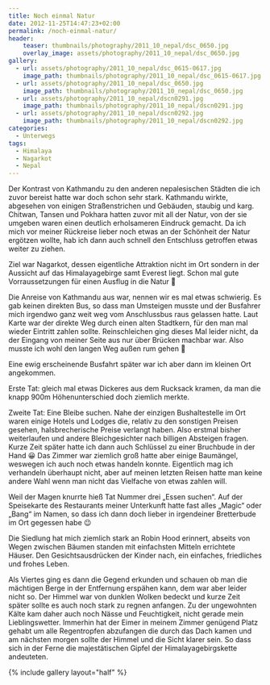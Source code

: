 ```yaml
---
title: Noch einmal Natur
date: 2012-11-25T14:47:23+02:00
permalink: /noch-einmal-natur/
header:
    teaser: thumbnails/photography/2011_10_nepal/dsc_0650.jpg
    overlay_image: assets/photography/2011_10_nepal/dsc_0650.jpg
gallery:
  - url: assets/photography/2011_10_nepal/dsc_0615-0617.jpg
    image_path: thumbnails/photography/2011_10_nepal/dsc_0615-0617.jpg
  - url: assets/photography/2011_10_nepal/dsc_0650.jpg
    image_path: thumbnails/photography/2011_10_nepal/dsc_0650.jpg
  - url: assets/photography/2011_10_nepal/dscn0291.jpg
    image_path: thumbnails/photography/2011_10_nepal/dscn0291.jpg
  - url: assets/photography/2011_10_nepal/dscn0292.jpg
    image_path: thumbnails/photography/2011_10_nepal/dscn0292.jpg
categories:
  - Unterwegs
tags:
  - Himalaya
  - Nagarkot
  - Nepal
---
```


Der Kontrast von Kathmandu zu den anderen nepalesischen Städten die ich zuvor bereist hatte war doch schon sehr stark. 
Kathmandu wirkte, abgesehen von einigen Straßenstrichen und Gebäuden, staubig und karg. 
Chitwan, Tansen und Pokhara hatten zuvor mit all der Natur, von der sie umgeben waren einen deutlich erholsameren Eindruck gemacht. 
Da ich mich vor meiner Rückreise lieber noch etwas an der Schönheit der Natur ergötzen wollte, 
hab ich dann auch schnell den Entschluss getroffen etwas weiter zu ziehen.

Ziel war Nagarkot, dessen eigentliche Attraktion nicht im Ort sondern in der Aussicht auf das Himalayagebirge samt Everest liegt. 
Schon mal gute Vorraussetzungen für einen Ausflug in die Natur 🙂  
  
Die Anreise von Kathmandu aus war, nennen wir es mal etwas schwierig. Es gab keinen direkten Bus, 
so dass man Umsteigen musste und der Busfahrer mich irgendwo ganz weit weg vom Anschlussbus raus gelassen hatte. 
Laut Karte war der direkte Weg durch einen alten Stadtkern, für den man mal wieder Eintritt zahlen sollte. 
Reinschleichen ging dieses Mal leider nicht, da der Eingang von meiner Seite aus nur über Brücken machbar war. 
Also musste ich wohl den langen Weg außen rum gehen 🙁

Eine ewig erscheinende Busfahrt später war ich aber dann im kleinen Ort angekommen.

Erste Tat: gleich mal etwas Dickeres aus dem Rucksack kramen, da man die knapp 900m Höhenunterschied doch ziemlich merkte.

Zweite Tat: Eine Bleibe suchen. Nahe der einzigen Bushaltestelle im Ort waren einige Hotels und Lodges die, 
relativ zu den sonstigen Preisen gesehen, halsbrecherische Preise verlangt haben. 
Also erstmal bisher weiterlaufen und andere Bleichgesichter nach billigen Absteigen fragen. 
Kurze Zeit später hatte ich dann auch Schlüssel zu einer Bruchbude in der Hand 😀 
Das Zimmer war ziemlich groß hatte aber einige Baumängel, weswegen ich auch noch etwas handeln konnte. 
Eigentlich mag ich verhandeln überhaupt nicht, aber auf meinen letzten Reisen hatte man keine andere Wahl wenn man 
nicht das Vielfache von etwas zahlen will.

Weil der Magen knurrte hieß Tat Nummer drei „Essen suchen“. Auf der Speisekarte des Restaurants meiner Unterkunft 
hatte fast alles „Magic“ oder „Bang“ im Namen, so dass ich dann doch lieber in irgendeiner Bretterbude im Ort gegessen habe 😉

Die Siedlung hat mich ziemlich stark an Robin Hood erinnert, abseits von Wegen zwischen Bäumen standen mit 
einfachsten Mitteln errichtete Häuser. Den Gesichtsausdrücken der Kinder nach, ein einfaches, friedliches und frohes Leben.

Als Viertes ging es dann die Gegend erkunden und schauen ob man die mächtigen Berge in der Entfernung erspähen kann, 
dem war aber leider nicht so. Der Himmel war von dunklen Wolken bedeckt und kurze Zeit später sollte es auch noch 
stark zu regnen anfangen. Zu der ungewohnten Kälte kam daher auch noch Nässe und Feuchtigkeit, nicht gerade mein Lieblingswetter. 
Immerhin hat der Eimer in meinem Zimmer genügend Platz gehabt um alle Regentropfen abzufangen die durch das 
Dach kamen und am nächsten morgen sollte der Himmel und die Sicht klarer sein. 
So dass sich in der Ferne die majestätischen Gipfel der Himalayagebirgskette andeuteten.

{% include gallery layout="half" %}